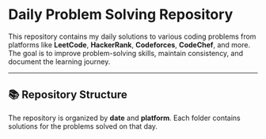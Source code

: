 # Daily Problem Solving Repository

This repository contains my daily solutions to various coding problems from platforms like **LeetCode**, **HackerRank**, **Codeforces**, **CodeChef**, and more. The goal is to improve problem-solving skills, maintain consistency, and document the learning journey.

---

## 📚 Repository Structure

The repository is organized by **date** and **platform**. Each folder contains solutions for the problems solved on that day.

